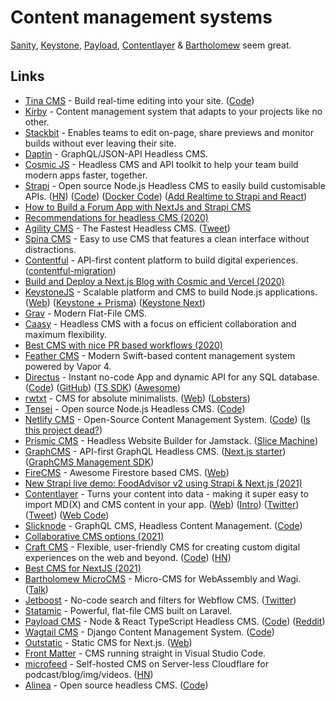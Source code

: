 # Content management systems

[Sanity](../tools/sanity.md), [Keystone](https://keystonejs.com/), [Payload](https://payloadcms.com/), [Contentlayer](https://www.contentlayer.dev/) & [Bartholomew](https://github.com/fermyon/bartholomew) seem great.

## Links

- [Tina CMS](https://tinacms.org/) - Build real-time editing into your site. ([Code](https://github.com/tinacms/tinacms))
- [Kirby](https://getkirby.com/) - Content management system that adapts to your projects like no other.
- [Stackbit](https://www.stackbit.com/) - Enables teams to edit on-page, share previews and monitor builds without ever leaving their site.
- [Daptin](https://github.com/daptin/daptin) - GraphQL/JSON-API Headless CMS.
- [Cosmic JS](https://www.cosmicjs.com/) - Headless CMS and API toolkit to help your team build modern apps faster, together.
- [Strapi](https://strapi.io/) - Open source Node.js Headless CMS to easily build customisable APIs. ([HN](https://news.ycombinator.com/item?id=23453530)) ([Code](https://github.com/strapi/strapi)) ([Docker Code](https://github.com/strapi/strapi-docker)) ([Add Realtime to Strapi and React](https://xen.codes/add-realtime-to-strapi-and-react))
- [How to Build a Forum App with NextJs and Strapi CMS](https://strapi.io/blog/how-to-build-a-forum-app-with-next-js-and-strapi-cms)
- [Recommendations for headless CMS (2020)](https://twitter.com/jorilallo/status/1273374053852753921)
- [Agility CMS](https://agilitycms.com/) - The Fastest Headless CMS. ([Tweet](https://twitter.com/rauchg/status/1274418537126219776))
- [Spina CMS](https://github.com/SpinaCMS/Spina) - Easy to use CMS that features a clean interface without distractions.
- [Contentful](https://www.contentful.com/) - API-first content platform to build digital experiences. ([contentful-migration](https://github.com/contentful/contentful-migration))
- [Build and Deploy a Next.js Blog with Cosmic and Vercel (2020)](https://vercel.com/guides/deploying-next-and-cosmic-with-vercel)
- [KeystoneJS](https://github.com/keystonejs/keystone) - Scalable platform and CMS to build Node.js applications. ([Web](https://www.keystonejs.com/)) ([Keystone + Prisma](https://www.keystonejs.com/blog/prisma-adapter)) ([Keystone Next](https://next.keystonejs.com/))
- [Grav](https://getgrav.org/) - Modern Flat-File CMS.
- [Caasy](https://caasy.io/) - Headless CMS with a focus on efficient collaboration and maximum flexibility.
- [Best CMS with nice PR based workflows (2020)](https://twitter.com/rauchg/status/1323053624688173056)
- [Feather CMS](https://github.com/BinaryBirds/feather) - Modern Swift-based content management system powered by Vapor 4.
- [Directus](https://directus.io/) - Instant no-code App and dynamic API for any SQL database. ([Code](https://github.com/directus/directus)) ([GitHub](https://github.com/directus)) ([TS SDK](https://github.com/directus/sdk)) ([Awesome](https://github.com/directus-community/awesome-directus))
- [rwtxt](https://github.com/schollz/rwtxt) - CMS for absolute minimalists. ([Web](https://rwtxt.com/public)) ([Lobsters](https://lobste.rs/s/xrqaxh/schollz_rwtxt_cms_for_absolute))
- [Tensei](https://tenseijs.com/) - Open source Node.js Headless CMS. ([Code](https://github.com/tenseijs/tensei))
- [Netlify CMS](https://www.netlifycms.org/) - Open-Source Content Management System. ([Code](https://github.com/netlify/netlify-cms)) ([Is this project dead?](https://answers.netlify.com/t/is-this-project-dead/70988))
- [Prismic CMS](https://prismic.io/) - Headless Website Builder for Jamstack. ([Slice Machine](https://github.com/prismicio/slice-machine))
- [GraphCMS](https://graphcms.com/) - API-first GraphQL Headless CMS. ([Next.js starter](https://github.com/GraphCMS/reference-marketing-website)) ([GraphCMS Management SDK](https://github.com/GraphCMS/management-sdk))
- [FireCMS](https://github.com/Camberi/firecms) - Awesome Firestore based CMS. ([Web](https://firecms.co/))
- [New Strapi live demo: FoodAdvisor v2 using Strapi & Next.js (2021)](https://strapi.io/blog/foodadvisor-v2)
- [Contentlayer](https://github.com/contentlayerdev/contentlayer) - Turns your content into data - making it super easy to import MD(X) and CMS content in your app. ([Web](https://www.contentlayer.dev/)) ([Intro](https://www.contentlayer.dev/blog/beta)) ([Twitter](https://twitter.com/contentlayerdev)) ([Tweet](https://twitter.com/swyx/status/1517163485439926272)) ([Web Code](https://github.com/contentlayerdev/website))
- [Slicknode](https://slicknode.com/) - GraphQL CMS, Headless Content Management. ([Code](https://github.com/slicknode/slicknode))
- [Collaborative CMS options (2021)](https://twitter.com/derrickreimer/status/1453017970645602304)
- [Craft CMS](https://craftcms.com/) - Flexible, user-friendly CMS for creating custom digital experiences on the web and beyond. ([Code](https://github.com/craftcms/cms)) ([HN](https://news.ycombinator.com/item?id=31271668))
- [Best CMS for NextJS (2021)](https://www.reddit.com/r/nextjs/comments/qnx4rd/guys_whats_the_best_cms_for_my_nextjs_app/)
- [Bartholomew MicroCMS](https://github.com/fermyon/bartholomew) - Micro-CMS for WebAssembly and Wagi. ([Talk](https://www.youtube.com/watch?v=O2KNzVj6FAc))
- [Jetboost](https://www.jetboost.io/) - No-code search and filters for Webflow CMS. ([Twitter](https://twitter.com/Jetboostio))
- [Statamic](https://statamic.com/) - Powerful, flat-file CMS built on Laravel.
- [Payload CMS](https://payloadcms.com/) - Node & React TypeScript Headless CMS. ([Code](https://github.com/payloadcms/payload)) ([Reddit](https://www.reddit.com/r/javascript/comments/tgcm1n/payload_a_headless_typescript_cms_just_shipped_20/))
- [Wagtail CMS](https://wagtail.org/) - Django Content Management System. ([Code](https://github.com/wagtail/wagtail))
- [Outstatic](https://github.com/avitorio/outstatic) - Static CMS for Next.js. ([Web](https://outstatic.com/))
- [Front Matter](https://github.com/estruyf/vscode-front-matter) - CMS running straight in Visual Studio Code.
- [microfeed](https://github.com/microfeed/microfeed) - Self-hosted CMS on Server-less Cloudflare for podcast/blog/img/videos. ([HN](https://news.ycombinator.com/item?id=34147825))
- [Alinea](https://alinea.sh/) - Open source headless CMS. ([Code](https://github.com/alineacms/alinea))

